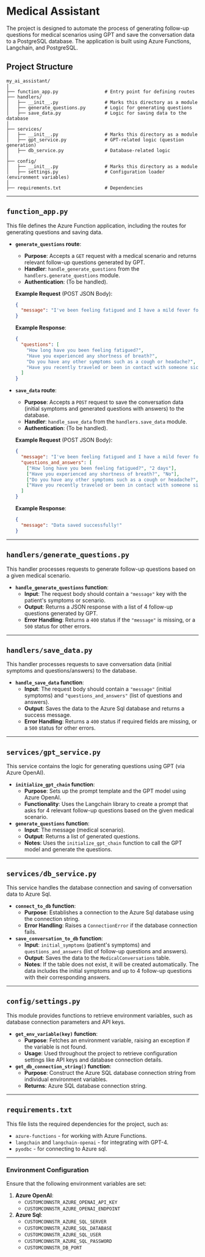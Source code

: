 # Medical Assistant

The project is designed to automate the process of generating follow-up questions for medical scenarios using GPT and save the conversation data to a PostgreSQL database. The application is built using Azure Functions, Langchain, and PostgreSQL.

## Project Structure

```
my_ai_assistant/
│
├── function_app.py                 # Entry point for defining routes
├── handlers/
│   ├── __init__.py                 # Marks this directory as a module
│   ├── generate_questions.py       # Logic for generating questions
│   ├── save_data.py                # Logic for saving data to the database
│
├── services/
│   ├── __init__.py                 # Marks this directory as a module
│   ├── gpt_service.py              # GPT-related logic (question generation)
│   ├── db_service.py               # Database-related logic
│
├── config/
│   ├── __init__.py                 # Marks this directory as a module
│   ├── settings.py                 # Configuration loader (environment variables)
│
├── requirements.txt                # Dependencies

```

---

## `function_app.py`

This file defines the Azure Function application, including the routes for generating questions and saving data.

- **`generate_questions` route**:
    - **Purpose**: Accepts a `GET` request with a medical scenario and returns relevant follow-up questions generated by GPT.
    - **Handler**: `handle_generate_questions` from the `handlers.generate_questions` module.
    - **Authentication**: (To be handled).
    
    **Example Request** (POST JSON Body):
    
    ```json
    {
      "message": "I've been feeling fatigued and I have a mild fever for the last two days."
    }
    
    ```
    
    **Example Response**:
    
    ```json
    {
      "questions": [
        "How long have you been feeling fatigued?",
        "Have you experienced any shortness of breath?",
        "Do you have any other symptoms such as a cough or headache?",
        "Have you recently traveled or been in contact with someone sick?"
      ]
    }
    
    ```
    
- **`save_data` route**:
    - **Purpose**: Accepts a `POST` request to save the conversation data (initial symptoms and generated questions with answers) to the database.
    - **Handler**: `handle_save_data` from the `handlers.save_data` module.
    - **Authentication**: (To be handled).
    
    **Example Request** (POST JSON Body):
    
    ```json
    {
      "message": "I've been feeling fatigued and I have a mild fever for the last two days.",
      "questions_and_answers": [
        ["How long have you been feeling fatigued?", "2 days"],
        ["Have you experienced any shortness of breath?", "No"],
        ["Do you have any other symptoms such as a cough or headache?", "No cough, mild headache"],
        ["Have you recently traveled or been in contact with someone sick?", "No"]
      ]
    }
    
    ```
    
    **Example Response**:
    
    ```json
    {
      "message": "Data saved successfully!"
    }
    
    ```
    

---

## `handlers/generate_questions.py`

This handler processes requests to generate follow-up questions based on a given medical scenario.

- **`handle_generate_questions` function**:
    - **Input**: The request body should contain a `"message"` key with the patient's symptoms or scenario.
    - **Output**: Returns a JSON response with a list of 4 follow-up questions generated by GPT.
    - **Error Handling**: Returns a `400` status if the `"message"` is missing, or a `500` status for other errors.

---

## `handlers/save_data.py`

This handler processes requests to save conversation data (initial symptoms and questions/answers) to the database.

- **`handle_save_data` function**:
    - **Input**: The request body should contain a `"message"` (initial symptoms) and `"questions_and_answers"` (list of questions and answers).
    - **Output**: Saves the data to the Azure Sql database and returns a success message.
    - **Error Handling**: Returns a `400` status if required fields are missing, or a `500` status for other errors.

---

## `services/gpt_service.py`

This service contains the logic for generating questions using GPT (via Azure OpenAI).

- **`initialize_gpt_chain` function**:
    - **Purpose**: Sets up the prompt template and the GPT model using Azure OpenAI.
    - **Functionality**: Uses the Langchain library to create a prompt that asks for 4 relevant follow-up questions based on the given medical scenario.
- **`generate_questions` function**:
    - **Input**: The message (medical scenario).
    - **Output**: Returns a list of generated questions.
    - **Notes**: Uses the `initialize_gpt_chain` function to call the GPT model and generate the questions.

---

## `services/db_service.py`

This service handles the database connection and saving of conversation data to Azure Sql.

- **`connect_to_db` function**:
    - **Purpose**: Establishes a connection to the Azure Sql database using the connection string.
    - **Error Handling**: Raises a `ConnectionError` if the database connection fails.
- **`save_conversation_to_db` function**:
    - **Input**: `initial_symptoms` (patient's symptoms) and `questions_and_answers` (list of follow-up questions and answers).
    - **Output**: Saves the data to the `MedicalConversations` table.
    - **Notes**: If the table does not exist, it will be created automatically. The data includes the initial symptoms and up to 4 follow-up questions with their corresponding answers.

---

## `config/settings.py`

This module provides functions to retrieve environment variables, such as database connection parameters and API keys.

- **`get_env_variable(key)` function**:
    - **Purpose**: Fetches an environment variable, raising an exception if the variable is not found.
    - **Usage**: Used throughout the project to retrieve configuration settings like API keys and database connection details.
- **`get_db_connection_string()` function**:
    - **Purpose**: Construct the Azure SQL database connection string from individual environment variables.
    - **Returns**: Azure SQL database connection string.

---

## `requirements.txt`

This file lists the required dependencies for the project, such as:

- `azure-functions` - for working with Azure Functions.
- `langchain` and `langchain-openai` - for integrating with GPT-4.
- `pyodbc` - for connecting to Azure sql.

---

### Environment Configuration

Ensure that the following environment variables are set:

1. **Azure OpenAI**:
    - `CUSTOMCONNSTR_AZURE_OPENAI_API_KEY`
    - `CUSTOMCONNSTR_AZURE_OPENAI_ENDPOINT`
2. **Azure Sql**:
    - `CUSTOMCONNSTR_AZURE_SQL_SERVER`
    - `CUSTOMCONNSTR_AZURE_SQL_DATABASE`
    - `CUSTOMCONNSTR_AZURE_SQL_USER`
    - `CUSTOMCONNSTR_AZURE_SQL_PASSWORD`
    - `CUSTOMCONNSTR_DB_PORT`
